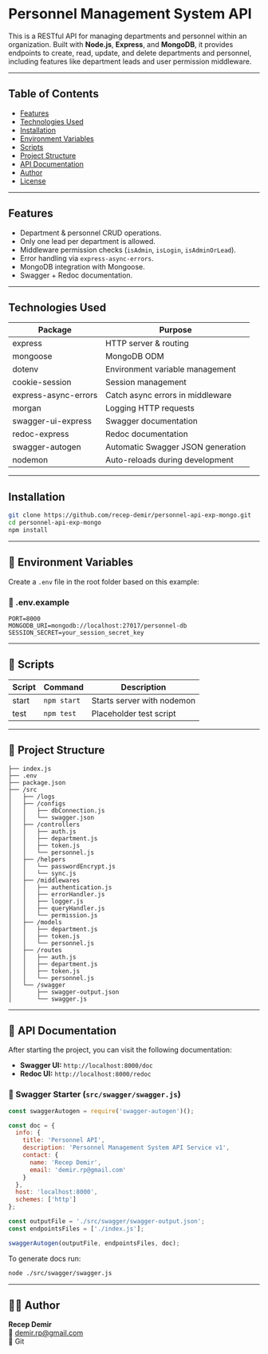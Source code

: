 # Personnel Management System API

This is a RESTful API for managing departments and personnel within an organization. Built with **Node.js**, **Express**, and **MongoDB**, it provides endpoints to create, read, update, and delete departments and personnel, including features like department leads and user permission middleware.

---

## Table of Contents

- [Features](#features)
- [Technologies Used](#technologies-used)
- [Installation](#installation)
- [Environment Variables](#environment-variables)
- [Scripts](#scripts)
- [Project Structure](#project-structure)
- [API Documentation](#api-documentation)
- [Author](#author)
- [License](#license)

---

## Features

- Department & personnel CRUD operations.
- Only one lead per department is allowed.
- Middleware permission checks (`isAdmin`, `isLogin`, `isAdminOrLead`).
- Error handling via `express-async-errors`.
- MongoDB integration with Mongoose.
- Swagger + Redoc documentation.

---

## Technologies Used

| Package               | Purpose                                 |
|----------------------|-----------------------------------------|
| express              | HTTP server & routing                   |
| mongoose             | MongoDB ODM                             |
| dotenv               | Environment variable management         |
| cookie-session       | Session management                      |
| express-async-errors | Catch async errors in middleware        |
| morgan               | Logging HTTP requests                   |
| swagger-ui-express   | Swagger documentation                   |
| redoc-express        | Redoc documentation                     |
| swagger-autogen      | Automatic Swagger JSON generation       |
| nodemon              | Auto-reloads during development         |

---

## Installation

```bash
git clone https://github.com/recep-demir/personnel-api-exp-mongo.git
cd personnel-api-exp-mongo
npm install
```

---

## 🌱 Environment Variables

Create a `.env` file in the root folder based on this example:

### 📄 .env.example

```
PORT=8000
MONGODB_URI=mongodb://localhost:27017/personnel-db
SESSION_SECRET=your_session_secret_key
```

---

## 📜 Scripts

| Script  | Command             | Description                  |
|---------|---------------------|------------------------------|
| start   | `npm start`         | Starts server with nodemon   |
| test    | `npm test`          | Placeholder test script      |

---

## 📂 Project Structure

```
├── index.js
├── .env
├── package.json
├── /src
│   ├── /logs
│   ├── /configs
│   │   ├── dbConnection.js
│   │   └── swagger.json
│   ├── /controllers
│   │   ├── auth.js
│   │   ├── department.js
│   │   ├── token.js
│   │   └── personnel.js
│   ├── /helpers
│   │   └── passwordEncrypt.js
│   │   └── sync.js
│   ├── /middlewares
│   │   ├── authentication.js
│   │   ├── errorHandler.js
│   │   ├── logger.js
│   │   ├── queryHandler.js
│   │   └── permission.js
│   ├── /models
│   │   ├── department.js
│   │   ├── token.js
│   │   └── personnel.js
│   ├── /routes
│   │   ├── auth.js
│   │   ├── department.js
│   │   ├── token.js
│   │   └── personnel.js
│   └── /swagger
│       ├── swagger-output.json
│       └── swagger.js
```

---

## 📘 API Documentation

After starting the project, you can visit the following documentation:

- **Swagger UI:** `http://localhost:8000/doc`
- **Redoc UI:** `http://localhost:8000/redoc`

### 📄 Swagger Starter (`src/swagger/swagger.js`)

```js
const swaggerAutogen = require('swagger-autogen')();

const doc = {
  info: {
    title: 'Personnel API',
    description: 'Personnel Management System API Service v1',
    contact: {
      name: 'Recep Demir',
      email: 'demir.rp@gmail.com'
    }
  },
  host: 'localhost:8000',
  schemes: ['http']
};

const outputFile = './src/swagger/swagger-output.json';
const endpointsFiles = ['./index.js'];

swaggerAutogen(outputFile, endpointsFiles, doc);
```

To generate docs run:
```bash
node ./src/swagger/swagger.js
```

---

## 🧑‍💻 Author

**Recep Demir**  
📧 [demir.rp@gmail.com](mailto:demir.rp@gmail.com)  
🔗 Git
